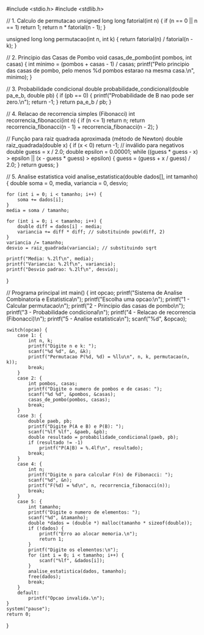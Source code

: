#include <stdio.h>
#include <stdlib.h>

// 1. Calculo de permutacao
unsigned long long fatorial(int n) {
    if (n == 0 || n == 1) return 1;
    return n * fatorial(n - 1);
}

unsigned long long permutacao(int n, int k) {
    return fatorial(n) / fatorial(n - k);
}

// 2. Principio das Casas de Pombo
void casas_de_pombo(int pombos, int casas) {
    int minimo = (pombos + casas - 1) / casas;
    printf("Pelo principio das casas de pombo, pelo menos %d pombos estarao na mesma casa.\n", minimo);
}

// 3. Probabilidade condicional
double probabilidade_condicional(double pa_e_b, double pb) {
    if (pb == 0) {
        printf("Probabilidade de B nao pode ser zero.\n");
        return -1;
    }
    return pa_e_b / pb;
}

// 4. Relacao de recorrencia simples (Fibonacci)
int recorrencia_fibonacci(int n) {
    if (n <= 1) return n;
    return recorrencia_fibonacci(n - 1) + recorrencia_fibonacci(n - 2);
}

// Função para raiz quadrada aproximada (método de Newton)
double raiz_quadrada(double x) {
    if (x < 0) return -1; // inválido para negativos
    double guess = x / 2.0;
    double epsilon = 0.00001;
    while ((guess * guess - x) > epsilon || (x - guess * guess) > epsilon) {
        guess = (guess + x / guess) / 2.0;
    }
    return guess;
}

// 5. Analise estatistica 
void analise_estatistica(double dados[], int tamanho) {
    double soma = 0, media, variancia = 0, desvio;

    for (int i = 0; i < tamanho; i++) {
        soma += dados[i];
    }
    media = soma / tamanho;

    for (int i = 0; i < tamanho; i++) {
        double diff = dados[i] - media;
        variancia += diff * diff; // substituindo pow(diff, 2)
    }
    variancia /= tamanho;
    desvio = raiz_quadrada(variancia); // substituindo sqrt

    printf("Media: %.2lf\n", media);
    printf("Variancia: %.2lf\n", variancia);
    printf("Desvio padrao: %.2lf\n", desvio);
}

// Programa principal
int main() {
    int opcao;
    printf("Sistema de Analise Combinatoria e Estatistica\n");
    printf("Escolha uma opcao:\n");
    printf("1 - Calcular permutacao\n");
    printf("2 - Principio das casas de pombo\n");
    printf("3 - Probabilidade condicional\n");
    printf("4 - Relacao de recorrencia (Fibonacci)\n");
    printf("5 - Analise estatistica\n");
    scanf("%d", &opcao);

    switch(opcao) {
        case 1: {
            int n, k;
            printf("Digite n e k: ");
            scanf("%d %d", &n, &k);
            printf("Permutacao P(%d, %d) = %llu\n", n, k, permutacao(n, k));
            break;
        }
        case 2: {
            int pombos, casas;
            printf("Digite o numero de pombos e de casas: ");
            scanf("%d %d", &pombos, &casas);
            casas_de_pombo(pombos, casas);
            break;
        }
        case 3: {
            double paeb, pb;
            printf("Digite P(A e B) e P(B): ");
            scanf("%lf %lf", &paeb, &pb);
            double resultado = probabilidade_condicional(paeb, pb);
            if (resultado != -1)
                printf("P(A|B) = %.4lf\n", resultado);
            break;
        }
        case 4: {
            int n;
            printf("Digite n para calcular F(n) de Fibonacci: ");
            scanf("%d", &n);
            printf("F(%d) = %d\n", n, recorrencia_fibonacci(n));
            break;
        }
        case 5: {
            int tamanho;
            printf("Digite o numero de elementos: ");
            scanf("%d", &tamanho);
            double *dados = (double *) malloc(tamanho * sizeof(double));
            if (!dados) {
                printf("Erro ao alocar memoria.\n");
                return 1;
            }
            printf("Digite os elementos:\n");
            for (int i = 0; i < tamanho; i++) {
                scanf("%lf", &dados[i]);
            }
            analise_estatistica(dados, tamanho);
            free(dados);
            break;
        }
        default:
            printf("Opcao invalida.\n");
    }
    system("pause");
    return 0;
}
